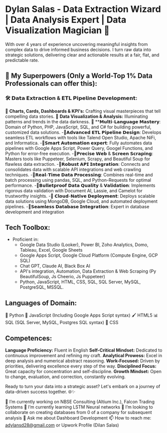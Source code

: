 # Dylan Salas - Data Extraction Wizard | Data Analysis Expert | Data Visualization Magician 🚀

With over 4 years of experience uncovering meaningful insights from complex data to drive informed business decisions. I turn raw data into strategic solutions, delivering clear and actionable results at a fair, flat, and predictable rate.

## 💪 My Superpowers (Only a World-Top 1% Data Professionals can offer this):
### 🛠️ 𝗗𝗮𝘁𝗮 𝗘𝘅𝘁𝗿𝗮𝗰𝘁𝗶𝗼𝗻 & 𝗘𝗧𝗟 𝗣𝗶𝗽𝗲𝗹𝗶𝗻𝗲 𝗗𝗲𝘃𝗲𝗹𝗼𝗽𝗺𝗲𝗻𝘁:
🔹 **Charts, Cards, Dashboards & KPI's:** Crafting visual masterpieces that tell compelling data stories.
🔹 **Data Visualization & Analysis:** Illuminating patterns and trends in the data darkness.
🔹 **𝗠𝘂𝗹𝘁𝗶-𝗟𝗮𝗻𝗴𝘂𝗮𝗴𝗲 𝗠𝗮𝘀𝘁𝗲𝗿𝘆: Domain of Python, PHP, JavaScript, SQL, and C# for building powerful, customized data solutions.
-🔹𝗔𝗱𝘃𝗮𝗻𝗰𝗲𝗱 𝗘𝗧𝗟 𝗣𝗶𝗽𝗲𝗹𝗶𝗻𝗲 𝗗𝗲𝘀𝗶𝗴𝗻: Develops seamless ETL workflows with tools like Talend Open Studio, Apache NiFi, and Informatica.
-🔹𝗦𝗺𝗮𝗿𝘁 𝗔𝘂𝘁𝗼𝗺𝗮𝘁𝗶𝗼𝗻 𝗲𝘅𝗽𝗲𝗿𝘁: Fully automates data pipelines with Google Apps Script, Power Query, Googel Functions, and Python for error-free execution.
-🔹𝗣𝗿𝗲𝗰𝗶𝘀𝗲 𝗪𝗲𝗯 & 𝗦𝗰𝗿𝗲𝗲𝗻 𝗦𝗰𝗿𝗮𝗽𝗶𝗻𝗴: Masters tools like Puppeteer, Selenium, Scrapy, and Beautiful Soup for flawless data extraction.
-🔹𝗥𝗼𝗯𝘂𝘀𝘁 𝗔𝗣𝗜 𝗜𝗻𝘁𝗲𝗴𝗿𝗮𝘁𝗶𝗼𝗻: Connects and consolidates data with scalable API integrations and web crawling techniques.
-🔹𝗥𝗲𝗮𝗹-𝗧𝗶𝗺𝗲 𝗗𝗮𝘁𝗮 𝗣𝗿𝗼𝗰𝗲𝘀𝘀𝗶𝗻𝗴: Combines real-time and batch processing using pandas, SQL, and Python-Requests for optimal performance.
-🔹𝗕𝘂𝗹𝗹𝗲𝘁𝗽𝗿𝗼𝗼𝗳 𝗗𝗮𝘁𝗮 𝗤𝘂𝗮𝗹𝗶𝘁𝘆 & 𝗩𝗮𝗹𝗶𝗱𝗮𝘁𝗶𝗼𝗻: Implements rigorous data validation with Document AI, Lassie, and Camelot for trustworthy insights.
-🔹 𝗖𝗹𝗼𝘂𝗱-𝗡𝗮𝘁𝗶𝘃𝗲 𝗗𝗲𝗽𝗹𝗼𝘆𝗺𝗲𝗻𝘁: Deploys scalable data solutions using MongoDB, Google Cloud, and automated deployment pipelines.
-🔹𝗦𝗲𝗮𝗺𝗹𝗲𝘀𝘀 𝗗𝗮𝘁𝗮𝗯𝗮𝘀𝗲 𝗜𝗻𝘁𝗲𝗴𝗿𝗮𝘁𝗶𝗼𝗻: Expert in database development and integration

## Tech Toolbox:
- Proficient in:
  - Google Data Studio (Looker), Power BI, Zoho Analytics, Domo, Tableau, Excel, Google Sheets
  - Google Apps Script, Google Cloud Platform (Compute Engine, GCP SQL)
  - Chat GPT, Claude AI, Black Box AI
  - API's integration, Automation, Data Extraction & Web Scraping (Py BeautifulSoup, Js Cheerio, Js Puppeteer)
  - Python, JavaScript, HTML, CSS, SQL, SQL Server, MySQL, PostgreSQL, MSSQL.

## Languages of Domain:
🐍 Python
🔧 JavaScript (Including Google Apps Script syntax)
🖌️ HTML5
📊 SQL (SQL Server, MySQL, Postgres SQL syntax)
🌈 CSS

## Competences:
**Language Proficiency:** Fluent in English
**Self-Critical Mindset:** Dedicated to continuous improvement and refining my craft.
**Analytical Prowess:** Excel in deep analysis and numerical abstract reasoning.
**Work-Focused:** Driven by priorities, delivering excellence every step of the way.
**Disciplined Focus:** Great capacity for concentration and self-discipline.
**Growth Mindset:** Open to change, evaluation, and correction, constantly evolving.

Ready to turn your data into a strategic asset? Let's embark on a journey of data-driven success together. 🌐✨

🔭 I’m currently working on NBSE Consulting (Altium Inc.), Falcon Trading Systems
🌱 I’m currently learning LSTM Neural networks
👯 I’m looking to collaborate on creating databases from 0 of a company for subsequent analysis
💬 Ask me about Dashboard Development
📫 How to reach me: adylansd28@gmail.com or Upwork Profile (Dilan Salas)
